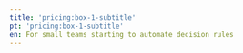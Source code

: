 ```yaml
---
title: 'pricing:box-1-subtitle'
pt: 'pricing:box-1-subtitle'
en: For small teams starting to automate decision rules
---
```


